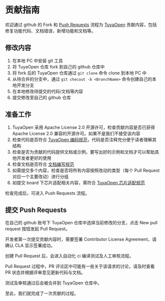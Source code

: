 # 贡献指南

欢迎通过 github 的 Fork 和 [Push Requests](https://docs.github.com/zh/pull-requests/collaborating-with-pull-requests/proposing-changes-to-your-work-with-pull-requests/about-pull-requests) 流程为 [TuyaOpen](https://github.com/tuya/TuyaOpen) 贡献内容，包括修复功能代码、文档错误，新增功能和文档等。

## 修改内容

1. 在本地 PC 中安装 git 工具
2. 将 TuyaOpen 仓库 fork 到自己的 github 仓库中
3. 将 fork 后的 TuyaOpen 仓库通过 `git clone` 命令 clone 到本地 PC 中
4. 从待合并的分支中，通过 `git checout -b <BranchName>` 命令创建自己的本地开发分支
5. 在本地修改待提交的代码/文档等内容
6. 提交修改至自己的 github 仓库

## 准备工作

1. TuyaOpen 采用 Apache License 2.0 开源许可，检查贡献内容是否已获得  Apache License 2.0 兼容的开源许可。如果不是我们不接受该内容
2. 检查代码是否符合 [TuyaOpen 编码规范](./coding-style-guide.md)，代码是否注释充分便于读者理解其结构
3. 检查是否为贡献的代码提供文档或示例，要写出好的示例和文档才可以帮助其他开发者更好的使用
4. 检查文档是否符合 [文档编写规范](./contribute-guide.md)
5. 如需提交多个内容，检查是否将所有内容按照改动的类型（每个 Pull Request 对应一个主要改动）进行分组
6. 如提交 board 下芯片适配相关内容，需符合 [TuyaOpen 芯片适配规范](../new_hardware/new-platform.md)

检查完成后，可进入 Push Requests 流程。

## 提交 Push Requests

在自己的 github 账号下 TuyaOpen 仓库中选择当前修改的分支，点击 New pull request 按钮发起 Pull Request。

开发者第一次提交贡献内容时，需要签署 Contributor License Agreement，请确认 CLA 显示签署成功。

创建 Pull Request 后，会进入自动化 ci 编译测试及人工审核流程。

Pull Request 过程中，PR 评论区中可能有一些关于该请求的讨论，请及时查看 PR 状态并根据评审意见更新代码与文档。

测试及审核通过后会被合并到 TuyaOpen 仓库中。

至此，我们就完成了一次贡献的过程。 